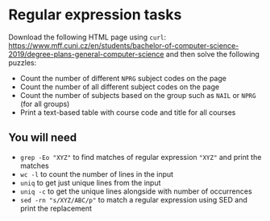 # Regular expression tasks

Download the following HTML page using `curl`: https://www.mff.cuni.cz/en/students/bachelor-of-computer-science-2019/degree-plans-general-computer-science and then solve the following puzzles:

* Count the number of different `NPRG` subject codes on the page
* Count the number of all different subject codes on the page
* Count the number of subjects based on the group such as `NAIL` or `NPRG` (for all groups)
* Print a text-based table with course code and title for all courses


## You will need

- `grep -Eo "XYZ"` to find matches of regular expression `"XYZ"` and print the matches
- `wc -l` to count the number of lines in the input
- `uniq` to get just unique lines from the input
- `uniq -c` to get the unique lines alongside with number of occurrences
- `sed -rn "s/XYZ/ABC/p"` to match a regular expression using SED and print the replacement 
